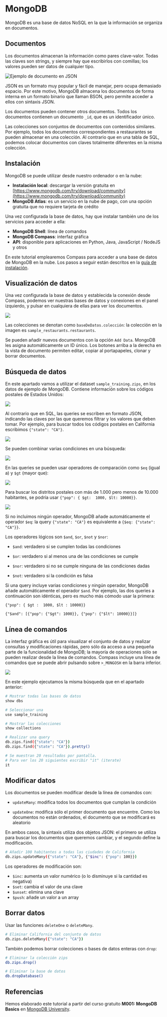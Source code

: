 # MongoDB

MongoDB es una base de datos NoSQL en la que la información se organiza en documentos. 

## Documentos

Los documentos almacenan la información como pares clave-valor.  Todas las claves son strings, y siempre hay que escribirlos con comillas; los valores pueden ser datos de cualquier tipo.

![Ejemplo de documento en JSON](images/mongodb/image-20211122232140367.png)

JSON es un formato muy popular y fácil de manejar, pero ocupa demasiado espacio. Por este motivo, MongoDB almacena los documentos de forma interna en un formato binario que llaman BSON, pero permite acceder a ellos con sintaxis JSON.

Los documentos pueden contener otros documentos. Todos los documentos contienen un documento `_id`, que es un identificador único. 

Las colecciones son conjuntos de documentos con contenidos similares. Por ejemplo, todos los documentos correspondientes a restaurantes se pueden almacenar en una colección. Al contrario que en una tabla de SQL, podemos colocar documentos con claves totalmente diferentes en la misma colección.

## Instalación

MongoDB se puede utilizar desde nuestro ordenador o en la nube:

* **Instalación local**: descargar la versión gratuita en [https://www.mongodb.com/try/download/community](https://www.mongodb.com/try/download/community)
* **MongoDB Atlas**: es un servicio en la nube de pago, con una opción gratuita que no requiere tarjeta de crédito

Una vez configurada la base de datos, hay que instalar también uno de los servicios para acceder a ella:

* **MongoDB Shell**: línea de comandos
* **MongoDB Compass**: interfaz gráfica
* **API**: disponible para aplicaciones en Python, Java, JavaScript / NodeJS y otros

En este tutorial emplearemos Compass para acceder a una base de datos de MongoDB en la nube. Los pasos a seguir están descritos en la [guía de instalación](https://andresf.gitbook.io/apuntes/almacenamiento/mongodbatlas).

## Visualización de datos

Una vez configurada la base de datos y establecida la conexión desde Compass, podemos ver nuestras bases de datos y conexiones en el panel izquierdo, y pulsar en cualquiera de ellas para ver los documentos.

![](images/mongodb/image-20211123002905139.png)

Las colecciones se denotan como `baseDeDatos.colección`: la colección en la imagen es `sample_restaurants.restaurants`.

Se pueden añadir nuevos documentos con la opción `Add Data`. MongoDB les asigna automáticamente un ID único. Los botones arriba a la derecha en la vista de documento permiten editar, copiar al portapapeles, clonar y borrar documentos.

## Búsqueda de datos

En este apartado vamos a utilizar el dataset `sample_training.zips`, en los datos de ejemplo de MongoDB. Contiene información sobre los códigos postales de Estados Unidos:

![](images/mongodb/image-20211123130519501.png)

Al contrario que en SQL, las queries se escriben en formato JSON, indicando las claves por las que queremos filtrar y los valores que deben tomar. Por ejemplo, para buscar todos los códigos postales en California escribimos `{"state": "CA"}`.

![](images/mongodb/image-20211123130723662.png)

Se pueden combinar varias condiciones en una búsqueda:

![](images/mongodb/image-20211123131014774.png)

En las queries se pueden usar operadores de comparación como `$eq` (igual a) y `$gt` (mayor que):

![](images/mongodb/image-20211123131516531.png)

Para buscar los distritos postales con más de 1.000 pero menos de 10.000 habitantes, se podría usar `{"pop": { $gt:  1000, $lt: 10000}}`.

![](images/mongodb/image-20211123131457208.png)

Si no incluimos ningún operador, MongoDB añade automáticamente el operador `$eq`: la query `{"state": "CA"}` es equivalente a `{$eq: {"state": "CA"}}`.

Los operadores lógicos son `$and`, `$or`, `$not` y `$nor`:

* `$and`: verdadero si se cumplen todas las condiciones

* `$or`: verdadero si al menos una de las condiciones se cumple

* `$nor`: verdadero si no se cumple ninguna de las condiciones dadas

* `$not`: verdadero si la condición es falsa

Si una query incluye varias condiciones y ningún operador, MongoDB añade automáticamente el operador `$and`. Por ejemplo, las dos queries a continuación son idénticas, pero es mucho más cómodo usar la primera:

```
{"pop": { $gt :  1000, $lt : 10000}}

{"$and": [{"pop": {"$gt": 1000}}, {"pop": {"$lt": 10000}}]}
```

## Línea de comandos

La interfaz gráfica es útil para visualizar el conjunto de datos y realizar consultas y modificaciones rápidas, pero sólo da acceso a una pequeña parte de la funcionalidad de MongoDB; la mayoría de operaciones sólo se pueden realizar desde la línea de comandos. Compass incluye una línea de comandos que se puede abrir pulsando sobre `>_MONGOSH` en la barra inferior.

![](images/mongodb/image-20211123132727482.png)

En este ejemplo ejecutamos la misma búsqueda que en el apartado anterior:

```bash
# Mostrar todas las bases de datos
show dbs

# Seleccionar una
use sample_training

# Mostrar las colecciones
show collections

# Realizar una query
db.zips.find({"state": "CA"})
db.zips.find({"state": "CA"}).pretty()

# Se muestran 20 resultados por pantalla.
# Para ver los 20 siguientes escribir "it" (iterate)
it
```



## Modificar datos

Los documentos se pueden modificar desde la línea de comandos con:

* `updateMany`: modifica todos los documentos que cumplan la condición

* `updateOne`: modifica sólo el primer documento que encuentre. Como los documentos no están ordenados, el documento que se modificará es aleatorio

En ambos casos, la sintaxis utiliza dos objetos JSON: el primero se utiliza para buscar los documentos que queremos cambiar, y el segundo define la modificación.

```bash
# Añadir 100 habitantes a todas las ciudades de California
db.zips.updateMany({"state": "CA"}, {"$inc": {"pop": 100}})
```

Los operadores de modificación son:

* `$inc`: aumenta un valor numérico (o lo disminuye si la cantidad es negativa)
* `$set`: cambia el valor de una clave
* `$unset`: elimina una clave
* `$push`: añade un valor a un array



## Borrar datos

Usar las funciones `deleteOne` o `deleteMany`.

```bash
# Eliminar California del conjunto de datos
db.zips.deleteMany({"state": "CA"})
```

También podemos borrar colecciones o bases de datos enteras con `drop`:

```bash
# Eliminar la colección zips
db.zips.drop()

# Eliminar la base de datos
db.dropDatabase()
```



## Referencias

Hemos elaborado este tutorial a partir del curso gratuito **M001: MongoDB Basics** en [MongoDB University](https://university.mongodb.com).
